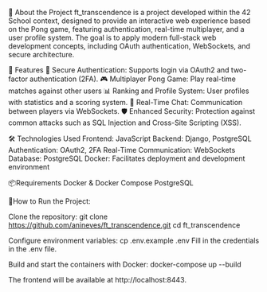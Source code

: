 📌 About the Project
ft_transcendence is a project developed within the 42 School context, designed to provide an interactive web experience based on the Pong game, 
featuring authentication, real-time multiplayer, and a user profile system. The goal is to apply modern full-stack web development concepts, 
including OAuth authentication, WebSockets, and secure architecture.

🚀 Features
🔑 Secure Authentication: Supports login via OAuth2 and two-factor authentication (2FA).
🎮 Multiplayer Pong Game: Play real-time matches against other users
📊 Ranking and Profile System: User profiles with statistics and a scoring system.
💬 Real-Time Chat: Communication between players via WebSockets.
🛡️ Enhanced Security: Protection against common attacks such as SQL Injection and Cross-Site Scripting (XSS).

🛠️ Technologies Used
Frontend: JavaScript
Backend: Django, PostgreSQL
Authentication: OAuth2, 2FA
Real-Time Communication: WebSockets
Database: PostgreSQL
Docker: Facilitates deployment and development environment


📦Requirements
Docker & Docker Compose
PostgreSQL

🔧How to Run the Project:

Clone the repository:
git clone https://github.com/anineves/ft_transcendence.git
cd ft_transcendence

Configure environment variables:
cp .env.example .env
Fill in the credentials in the .env file.

Build and start the containers with Docker:
docker-compose up --build

The frontend will be available at http://localhost:8443.
